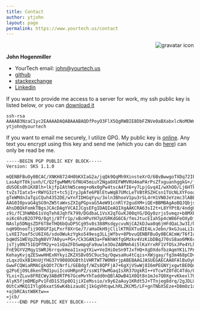 ```yaml
---
title: Contact
author: ytjohn
layout: page
permalink: https://www.yourtech.us/contact
---
```


<img style="float: right;" title="John Hogenmiller" src="http://www.gravatar.com/avatar/26ec2a20892eab20866c6dffe2b3166e.png" alt="gravatar icon" /><b></b>

&nbsp;

**John Hogenmiller**


 - YourTech email: <a href="mailto:john@yourtech.us">john@yourtech.us</a>
 - [github](https://github.com/ytjohn)
 - [stackexchange](https://stackoverflow.com/users/ytjohn)
 - [Linkedin](https://www.linkedin.com/in/johnhogenmiller/)

If you want to provide me access to a server for work, my ssh public key is listed below, or you can [download it](/ytjohn-key.pub)

```
ssh-rsa AAAAB3NzaC1yc2EAAAADAQABAAABAQDfPoyO3FlX5QgRWBIE8DbFZNVe0aBXabxlcNoMOWnBmyzTSPc4WNpxgs50+mqX2rVV5y1L/Dxs99+RHedNiqYRVnLDOB12CkFyoSDesydFrzBJ4pLKK0wmBDPhS7ZGtoXWXF7xq89faqj3POXEgmmvZKBldGXabTrqyxesifsL4+HjXtq+SE86R0BoqZJkC19Ijcv2KfCe4fDngaKcNXCxnmWBL7gSHHlbuM69x1TWMWYgrwnhONxakO4NGsXmllw7CCzABko+Ql9+QLrzYUTEc17UaFI3tdOMMIkcgXRAvxKrZWbrmZrb4C/qxd3tI6/O+k+PTphF/em/nq/oPLS9 ytjohn@yourtech
```

If you want to email me securely, I utilize GPG. My public key is [online](http://pgp.mit.edu:11371/pks/lookup?op=get&amp;search=0x3ADEC236B7E2FC61). Any text you encrypt using this key and send me (which you can do [here](http://www.hanewin.net/encrypt/PGcrypt.htm)) can only be read be me.

```
-----BEGIN PGP PUBLIC KEY BLOCK-----
Version: SKS 1.1.0

mQENBFBuOy0BCAC/XNKH8724H0bKXIaG2a/jqQk9QqMh9XinsteXrO/6BvBwwgoTXDq72IPP
LasApYT0kjuxh/C/Q2fgwMWM/GfNU45miuY2Nga0XEFWMVRU4maPArPsZfxguanhggkG+/jY
dUSOEs0h1KXBlh+lkjfpIAthW5cemg+oNx0gPw4tscA4fI6+y7LpjGvq4I/wXhOO/Lj6HTkO
tvZs7Iatx5+rRWYG3zt+tc5jIryJpAfe6PBlEtwWqB7UMcLeTVBtRSZHCsn1TUcNLXYFooaU
gTeWMdnJaTgiCQuh4352DE/wYnfIDHGqYyu/3oln3BhooV1pu3rSL4rH1VN0JeYzmc3lABEB
AAG0I0pvaG4gSG9nZW5taWxsZXIgPGpvaG5AeW91cnRlY2gudXM+iQE+BBMBAgAoBQJQbjst
AhsDBQkFomkTBgsJCAcDAgYVCAIJCgsEFgIDAQIeAQIXgAAKCRA63sI2t+L8YYPtB/4ndgU7
z9i/fC3hWNb61sVqTeh8Jqhfk799/DGdbaL1VsX2qTGvKJ00qYG/DQy0zrjs5vmqz+b8MXFC
oiKc6hzB2O7PO/8gtj/8Tfr1p/xBcHPuYH7pUSRKdG6C6/fmsJtucEIah5p4cW86FeOXyDjt
NAslp5DNgsZDF6T8eTHQ6bQuDP5Cg95v8s388MsdqycvuNjCA2kDJwa0q6jHFdQaL3w3I/Oc
nqH9OnooTij9O8GFIpLPxrf8XrGe/7/aHaOkH9jClilKTRUXTudIE4LvJebn/9xGJuaLiIus
LvXEI7oaf5cU6IX6/sdoOWukzYgko549esg3LLjWfbv+8PbvuQENBFBuOy0BCACmW/T6fIoK
bqWdS1WEVp2bgN8VY7A0yu+PG+/Ck3GAN3a+FWAhWXfqGMzkv4VzKibDBqJ70sS8ao6MK6ro
jsTjy0N751EQPfM2y+o1sQaZFDSwmpqFa9uwle3OoZABMmh4i5lKaYrxRF1VfOSxJPe4YLhR
FnE9GYV2Mqy1SWRJ6rrqvkHeaI1xxgYXiw+VeIHiOeSn9TJxfHQ+XgDXdofbzAqmYK1L7PAd
KehayKvjqZESwwHHExNYkyiZKZXSBv05C9uc5q/OqwsaHu4tCqis+XWjgay/fg3m468pCDvH
zLqxzOxXB1HnUjYHG37V908OOGBth1VHRTWT7W0N9rjpABEBAAGJASUEGAECAA8FAlBuOy0C
GwwFCQWiaRMACgkQOt7CNrfi/GEBdgf/WZs8QPFjA7+6gXjVSwWj8I6mPEGNYjxgwtBE0Qqg
g2PoEjO9L8kenTMd1puiIcoUHRpnPZ/ssW1f9wMGaqIsXR37UgkRI++VTcwYZ0fdC4Tdo/03
YLxi+ZLuv8FRECWy3ABdRTP67GceMvYhTadd0nQBlADwB41X0Qt8n1mJo7Q0Xg+vKkexl7GC
AlyK5fjmDMEpPv1FdD1S3Sp0O1jiXIeMssio/x9y62aAuy1KRdt5J+TTnjeg8drq/2gJDLU0
0UtCxMKQ1IYlgO6xatS6wK4bizau8Cj1kGgVHtqwLhRLZKCM5/LF+gnTNbXSEze+D8mOz1xY
+ajbRCAstW8Ktw==
=jcb/
-----END PGP PUBLIC KEY BLOCK-----
```
